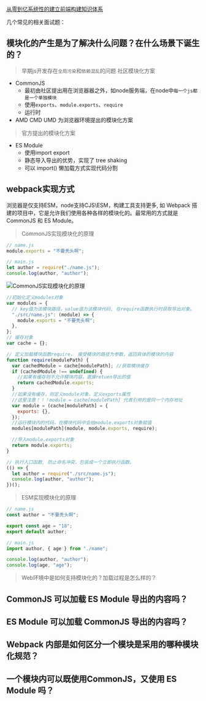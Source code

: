 [从零到亿系统性的建立前端构建知识体系](https://juejin.cn/post/7147365025047379981/)

几个常见的相关面试题：

## 模块化的产生是为了解决什么问题？在什么场景下诞生的？

> 早期js开发存在`全局污染`和`依赖混乱`的问题
> 社区模块化方案

- CommonJS
  - 最初由社区提出用在浏览器器之外，如node服务端，在node中`每一个js都是一个单独模块`
  - 使用`exports`、`module.exports`、`require`
  - 运行时
- AMD CMD UMD 为浏览器环境提出的模块化方案

> 官方提出的模块化方案

- ES Module
  - 使用import export
  - 静态导入导出的优势，实现了 tree shaking
  - 可以 import() 懒加载方式实现代码分割

## webpack实现方式

浏览器是仅支持ESM，node支持CJS\ESM，构建工具支持更多, 如 Webpack 搭建的项目中，它是允许我们使用各种各样的模块化的。最常用的方式就是 CommonJS 和 ES Module。

> CommonJS实现模块化的原理 

```js
// name.js
module.exports = "不要秃头啊";

// main.js
let author = require("./name.js");
console.log(author, "author");
```

![CommonJS实现模块化的原理 ](/interview/cjs.png)

```js
//初始化定义modules对象
var modules = {
  // key值为该模块路径，value值为该模块代码, 在require函数执行时获取导出对象。
  "./src/name.js": (module) => {
    module.exports = "不要秃头啊";
  },
};
// 缓存对象
var cache = {};

// 定义加载模块函数require， 接受模块的路径为参数，返回具体的模块的内容
function require(modulePath) {
  var cachedModule = cache[modulePath]; //获取模块缓存
  if (cachedModule !== undefined) {
    //如果有缓存则不允许模块内容，直接retuen导出的值
    return cachedModule.exports;
  }
  //如果没有缓存，则定义module对象，定义exports属性
  //这里注意！！！module = cache[modulePath] 代表引用的是同一个内存地址
  var module = (cache[modulePath] = {
    exports: {},
  });
  //运行模块内的代码，在模块代码中会给module.exports对象赋值
  modules[modulePath](module, module.exports, require);

  //导入module.exports对象
  return module.exports;
}

// 执行入口函数, 防止命名冲突，包装成一个立即执行函数。
(() => {
  let author = require("./src/name.js");
  console.log(author, "author");
})();

```

> ESM实现模块化的原理

```js
// name.js
const author = "不要秃头啊";

export const age = "18";
export default author;

// main.js
import author, { age } from "./name";

console.log(author, "author");
console.log(age, "age");
```



> Web环境中是如何支持模块化的？加载过程是怎么样的？

## CommonJS 可以加载 ES Module 导出的内容吗？

## ES Module 可以加载 CommonJS 导出的内容吗？

## Webpack 内部是如何区分一个模块是采用的哪种模块化规范？

## 一个模块内可以既使用CommonJS，又使用 ES Module 吗？

